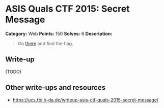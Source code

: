 # ASIS Quals CTF 2015: Secret Message

**Category:** Web
**Points:** 150
**Solves:** 6
**Description:**

> Go [there](http://secretmessage.asis-ctf.ir/) and find the flag.

## Write-up

(TODO)

## Other write-ups and resources

* <https://ucs.fbi.h-da.de/writeup-asis-ctf-quals-2015-secret-message/>
